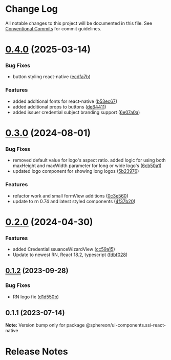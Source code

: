 # Change Log

All notable changes to this project will be documented in this file.
See [Conventional Commits](https://conventionalcommits.org) for commit guidelines.

# [0.4.0](https://github.com/Sphereon-Opensource/UI-Components/compare/v0.3.0...v0.4.0) (2025-03-14)

### Bug Fixes

- button styling react-native ([ecdfa7b](https://github.com/Sphereon-Opensource/UI-Components/commit/ecdfa7b14ecae95e787bc67e0c1d03c28883e83e))

### Features

- added additional fonts for react-native ([b53ec67](https://github.com/Sphereon-Opensource/UI-Components/commit/b53ec67277270f79d4c73a6d103750b279cabf8a))
- added additional props to buttons ([de64411](https://github.com/Sphereon-Opensource/UI-Components/commit/de644112daa3a46ef04b3d08c6645fafd4e3c81a))
- added issuer credential subject branding support ([6e07a0a](https://github.com/Sphereon-Opensource/UI-Components/commit/6e07a0a9a37b71c54bf30905f8b1f9b90e41a0c2))

# [0.3.0](https://github.com/Sphereon-Opensource/UI-Components/compare/v0.2.0...v0.3.0) (2024-08-01)

### Bug Fixes

- removed default value for logo's aspect ratio. added logic for using both maxHeight and maxWidth parameter for long or wide logo's ([6cb50a1](https://github.com/Sphereon-Opensource/UI-Components/commit/6cb50a157b9339ce3bd221b0d9c9bdb52411c306))
- updated logo component for showing long logos ([5b23976](https://github.com/Sphereon-Opensource/UI-Components/commit/5b2397677779f1ab13907aee5bda1384bb526120))

### Features

- refactor work and small formView additions ([0c3e560](https://github.com/Sphereon-Opensource/UI-Components/commit/0c3e560dd1878d1aa7a6074a7d2838816569a296))
- update to rn 0.74 and latest styled components ([4f37b20](https://github.com/Sphereon-Opensource/UI-Components/commit/4f37b208cf3a2e90a109d7e76b174a2ed674b466))

# [0.2.0](https://github.com/Sphereon-Opensource/UI-Components/compare/v0.1.2...v0.2.0) (2024-04-30)

### Features

- added CredentialIssuanceWizardView ([cc59a15](https://github.com/Sphereon-Opensource/UI-Components/commit/cc59a15359f338b98d87cb5aef9ac573d41f2eea))
- Update to newest RN, React 18.2, typescript ([fdbf028](https://github.com/Sphereon-Opensource/UI-Components/commit/fdbf028be142d84b6cc618d783ccbb44a9d5a7b5))

## [0.1.2](https://github.com/Sphereon-Opensource/UI-Components/compare/v0.1.1...v0.1.2) (2023-09-28)

### Bug Fixes

- RN logo fix ([d1d550b](https://github.com/Sphereon-Opensource/UI-Components/commit/d1d550b58184e01c85a1303ed71d07d12ceaadc3))

## 0.1.1 (2023-07-14)

**Note:** Version bump only for package @sphereon/ui-components.ssi-react-native

# Release Notes
